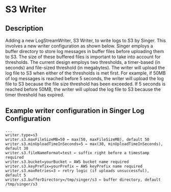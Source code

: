 # S3 Writer

## Description
Adding a new LogStreamWriter, S3 Writer, to write logs to S3 by Singer. This involves a new writer configuration as shown below.
Singer employs a buffer directory to store log messages in buffer files before uploading them to S3. The size of these buffered files is important to take into account for thresholds.
The current design employs two thresholds, a timer-based (in seconds) and file-sized threshold (in megabytes). The writer will upload the log file to S3 when either of the thresholds is met first.
For example, if 50MB of log messages is reached before 5 seconds, the writer will upload the log file to S3 because the file size threshold has been exceeded. If 5 seconds is reached before 50MB, the writer will upload the log file to S3 because the timer threshold has expired.

## Example writer configuration in Singer Log Configuration
```
...
writer.type=s3
writer.s3.maxFileSizeMB=50 ← max(50, maxFileSizeMB), default 50
writer.s3.minUploadTimeInSeconds=5 ← max(30, minUploadTimeInSeconds), default 30
writer.s3.fileNameFormat=test ← suffix right before a timestamp required
writer.s3.bucket=yourBucket ← AWS bucket name required
writer.s3.keyPrefix=yourPrefix ← AWS keyPrefix name required
writer.s3.maxRetries=3 ← retry logic (if uploads unsuccessful), default 5
writer.s3.bufferDirectory=/tmp/singer/s3 ← buffer directory, default /tmp/singer/s3
```